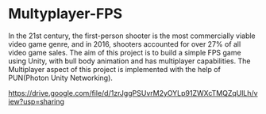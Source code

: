 # Multyplayer-FPS
In the 21st century, the first-person shooter is the most commercially viable video game genre, and in 2016, shooters accounted for over 27% of all video game sales. The aim of this project is to build a simple FPS game using Unity, with bull body animation and has multiplayer capabilities.
The Multiplayer aspect of this project is implemented with the help of PUN(Photon Unity Networking).

https://drive.google.com/file/d/1zrJggPSUvrM2yOYLp91ZWXcTMQZqUlLh/view?usp=sharing

